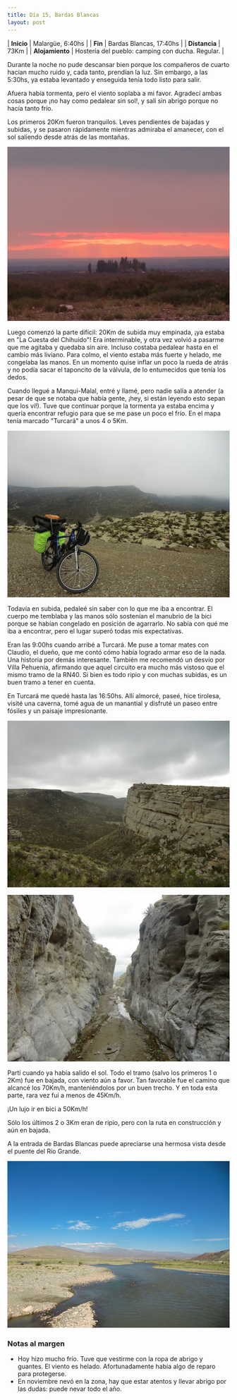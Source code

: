 ```yaml
---
title: Día 15, Bardas Blancas
layout: post
---
```


| **Inicio**      | Malargüe, 6:40hs |
| **Fin**         | Bardas Blancas, 17:40hs |
| **Distancia**   | 73Km |
| **Alojamiento** | Hostería del pueblo: camping con ducha. Regular. |

Durante la noche no pude descansar bien porque los compañeros de cuarto hacían mucho ruido y, cada tanto, prendían la luz. Sin embargo, a las 5:30hs, ya estaba levantado y enseguida tenía todo listo para salir.

Afuera había tormenta, pero el viento soplaba a mi favor. Agradecí ambas cosas porque ¡no hay como pedalear sin sol!, y salí sin abrigo porque no hacía tanto frío.

Los primeros 20Km fueron tranquilos. Leves pendientes de bajadas y subidas, y se pasaron rápidamente mientras admiraba el amanecer, con el sol saliendo desde atrás de las montañas.

[![](/images/2015-01-20-bardas-blancas_0_thumb.jpg)](/images/2015-01-20-bardas-blancas_0.jpg)

Luego comenzó la parte difícil: 20Km de subida muy empinada, ¡ya estaba en "La Cuesta del Chihuido"! Era interminable, y otra vez volvió a pasarme que me agitaba y quedaba sin aire. Incluso costaba pedalear hasta en el cambio más liviano. Para colmo, el viento estaba más fuerte y helado, me congelaba las manos. En un momento quise inflar un poco la rueda de atrás y no podía sacar el taponcito de la válvula, de lo entumecidos que tenía los dedos.

Cuando llegué a Manqui-Malal, entré y llamé, pero nadie salía a atender (a pesar de que se notaba que había gente, ¡hey, si están leyendo esto sepan que los ví!). Tuve que continuar porque la tormenta ya estaba encima y quería encontrar refugio para que se me pase un poco el frío. En el mapa tenía marcado "Turcará" a unos 4 o 5Km.

[![](/images/2015-01-20-bardas-blancas_1_thumb.jpg)](/images/2015-01-20-bardas-blancas_1.jpg)

Todavía en subida, pedaleé sin saber con lo que me iba a encontrar. El cuerpo me temblaba y las manos sólo sostenían el manubrio de la bici porque se habían congelado en posición de agarrarlo. No sabía con qué me iba a encontrar, pero el lugar superó todas mis expectativas.

Eran las 9:00hs cuando arribé a Turcará. Me puse a tomar mates con Claudio, el dueño, que me contó cómo había logrado armar eso de la nada. Una historia por demás interesante. También me recomendó un desvío por Villa Pehuenia, afirmando que aquel circuito era mucho más vistoso que el mismo tramo de la RN40. Si bien es todo ripio y con muchas subidas, es un buen tramo a tener en cuenta.

En Turcará me quedé hasta las 16:50hs. Allí almorcé, paseé, hice tirolesa, visité una caverna, tomé agua de un manantial y disfruté un paseo entre fósiles y un paisaje impresionante.

[![](/images/2015-01-20-bardas-blancas_2_thumb.jpg)](/images/2015-01-20-bardas-blancas_2.jpg)

[![](/images/2015-01-20-bardas-blancas_3_thumb.jpg)](/images/2015-01-20-bardas-blancas_3.jpg)

Partí cuando ya había salido el sol. Todo el tramo (salvo los primeros 1 o 2Km) fue en bajada, con viento aún a favor. Tan favorable fue el camino que alcancé los 70Km/h, manteniéndolos por un buen trecho. Y en toda esta parte, rara vez fui a menos de 45Km/h.

¡Un lujo ir en bici a 50Km/h!

Sólo los últimos 2 o 3Km eran de ripio, pero con la ruta en construcción y aún en bajada.

A la entrada de Bardas Blancas puede apreciarse una hermosa vista desde el puente del Río Grande.

[![](/images/2015-01-20-bardas-blancas_4_thumb.jpg)](/images/2015-01-20-bardas-blancas_4.jpg)

### Notas al margen
 * Hoy hizo mucho frío. Tuve que vestirme con la ropa de abrigo y guantes. El viento es helado. Afortunadamente había algo de reparo para protegerse.
 * En noviembre nevó en la zona, hay que estar atentos y llevar abrigo por las dudas: puede nevar todo el año.